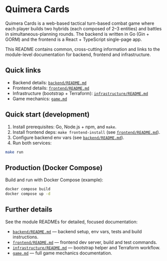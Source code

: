  # Quimera Cards

Quimera Cards is a web-based tactical turn-based combat game where each
player builds two hybrids (each composed of 2–3 entities) and battles in
simultaneous-planning rounds. The backend is written in Go (Gin + GORM)
and the frontend is a React + TypeScript single-page app.

This README contains common, cross-cutting information and links to the
module-level documentation for backend, frontend and infrastructure.

## Quick links

- Backend details: [`backend/README.md`](backend/README.md)
- Frontend details: [`frontend/README.md`](frontend/README.md)
- Infrastructure (bootstrap + Terraform): [`infrastructure/README.md`](infrastructure/README.md)
- Game mechanics: [`game.md`](game.md)

## Quick start (development)

1. Install prerequisites: Go, Node.js + npm, and `make`.
2. Install frontend deps: `make frontend-install` (see [`frontend/README.md`](frontend/README.md)).
3. Configure backend env vars (see [`backend/README.md`](backend/README.md)).
4. Run both services:

```bash
make run
```

## Production (Docker Compose)

Build and run with Docker Compose (example):

```bash
docker compose build
docker compose up -d
```

## Further details

See the module READMEs for detailed, focused documentation:

- [`backend/README.md`](backend/README.md) — backend setup, env vars, tests and build instructions.
- [`frontend/README.md`](frontend/README.md) — frontend dev server, build and test commands.
- [`infrastructure/README.md`](infrastructure/README.md) — bootstrap helper and Terraform workflow.
- [`game.md`](game.md) — full game mechanics documentation.
